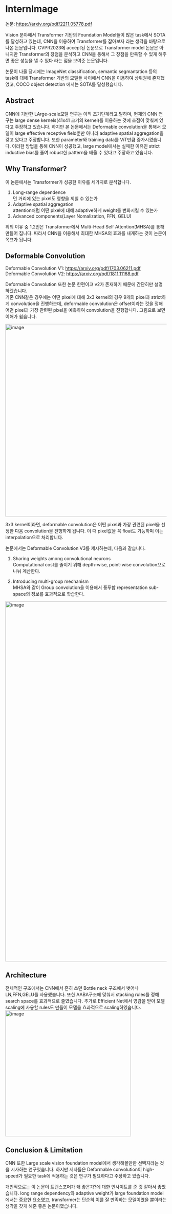 # InternImage
논문: https://arxiv.org/pdf/2211.05778.pdf

Vision 분야에서 Transformer 기반의 Foundation Model들이 많은 task에서 SOTA를 달성하고 있는데, CNN을 이용하여 Transformer를 잡아보자 라는 생각을 바탕으로 나온 논문입니다. CVPR2023에 accept된 논문으로 Transformer model 논문은 아니지만 Transformer의 장점을 분석하고 CNN을 통해서 그 장점을 만족할 수 있게 해주면 좋은 성능을 낼 수 있다 라는 점을 보여준 논문입니다.

논문이 나올 당시에는 ImageNet classification, semantic segmantation 등의 task에 대해 Transformer 기반의 모델들 사이에서 CNN을 이용하여 상위권에 존재했었고, COCO object detection 에서는 SOTA를 달성했습니다.

## Abstract
CNN에 기반한 LArge-scale모델 연구는 아직 초기단계라고 말하며, 현재의 CNN 연구는 large dense kernels(41x41 크기의 kernel)를 이용하는 것에 초점이 맞춰져 있다고 주장하고 있습니다. 하지만 본 논문에서는 Deformable convolution을 통해서 모델이 large effective receptive field뿐만 아니라 adaptive spatial aggregation을 갖고 있다고 주장합니다. 또한 parameter와 training data를 ViT만큼 증가시켰습니다. 이러한 방법을 통해 CNN이 성공했고, large model에서는 실패한 이유인 strict inductive bias를 줄여 robust한 pattern을 배울 수 있다고 주장하고 있습니다.

## Why Transformer?
이 논문에서는 Transformer가 성공한 이유를 세가지로 분석합니다.

1. Long-range dependence  
먼 거리에 있는 pixel도 영향을 끼칠 수 있는가
2. Adaptive spatial aggregation  
attention처럼 어떤 pixel에 대해 adaptive하게 weight를 변화시킬 수 있는가
3. Advanced components(Layer Nomalization, FFN, GELU)

위의 이유 중 1,2번은 Transformer에서 Multi-Head Self Attention(MHSA)를 통해 만들어 집니다. 따라서 CNN을 이용해서 최대한 MHSA의 효과를 내게하는 것이 논문이 목표가 됩니다.

## Deformable Convolution

Deformable Convolution V1: https://arxiv.org/pdf/1703.06211.pdf  
Deformable Convolution V2: https://arxiv.org/pdf/1811.11168.pdf


Deformable Convolution 또한 논문 한편이고 v2가 존재하기 때문에 간단히만 설명하겠습니다.  
기존 CNN같은 경우에는 어떤 pixel에 대해 3x3 kernel의 경우 9개의 pixel과 strict하게 convolution을 진행하는데, deformable convolution은 offset이라는 것을 정해 어떤 pixel과 가장 관련된 pixel을 예측하여 convolution을 진행합니다. 그림으로 보면 이해가 쉽습니다. 

<img width="599" alt="image" src="https://github.com/tobigs-datamarket/tobigs-21st/assets/76218918/9a408962-af68-4c74-b02a-dacf5d7d8ebc">

3x3 kernel이라면, deformable convolution은 어떤 pixel과 가장 관련된 pixel을 선정한 다음 convolution을 진행하게 됩니다. 이 때 pixel값을 꼭 float도 가능하며 이는 interpolation으로 처리합니다.

논문에서는 Deformable Convolution V3를 제시하는데, 다음과 같습니다.

1. Sharing weights among convolutional neurons  
Computational cost를 줄이기 위해 depth-wise, point-wise convolution으로 나눠 계산한다.

2. Introducing multi-group mechanism  
MHSA와 같이 Group convolution을 이용해서 풍푸함 representation sub-space의 정보를 효과적으로 학습한다.

<img width="1120" alt="image" src="https://github.com/tobigs-datamarket/tobigs-21st/assets/76218918/f306577d-6c3a-4e58-89f2-74644b5a7b05">

## Architecture
전체적인 구조에서는 CNN에서 흔히 쓰던 Bottle neck 구조에서 벗어나 LN,FFN,GELU를 사용했습니다. 또한 AABA구조에 맞춰서 stacking rules를 정해 search space를 효과적으로 줄였습니다. 추가로 Efficient Net에서 영감을 받아 모델 scaling에 사용할 rules도 만들어 모델을 효과적으로 scaling하였습니다.  
<img width="392" alt="image" src="https://github.com/tobigs-datamarket/tobigs-21st/assets/76218918/03060fd2-ce76-41fe-a278-4926ef180001">

## Conclusion & Limitation
CNN 또한 Large scale vision foundation model에서 생각해볼만한 선택지라는 것을 시사하는 연구였습니다. 하지만 저자들은 Deformable convolution이 high-speed가 필요한 task에 적용하는 것은 연구가 필요하다고 주장하고 있습니다.  

개인적으로는 이 논문이 트랜스포머가 왜 좋은가?에 대한 인사이트를 준 것 같아서 좋았습니다. long range dependency와 adaptive weight가 large foundation model에서는 중요한 요소였고, transformer는 단순히 이를 잘 만족하는 모델이였을 뿐이라는 생각을 갖게 해준 좋은 논문이였습니다.